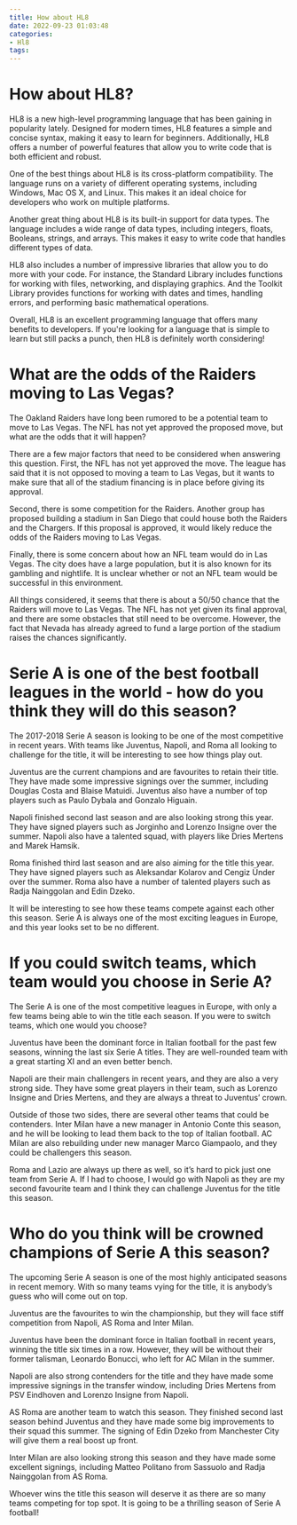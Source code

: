 ```yaml
---
title: How about HL8
date: 2022-09-23 01:03:48
categories:
- Hl8
tags:
---
```



#  How about HL8?

HL8 is a new high-level programming language that has been gaining in popularity lately. Designed for modern times, HL8 features a simple and concise syntax, making it easy to learn for beginners. Additionally, HL8 offers a number of powerful features that allow you to write code that is both efficient and robust.

One of the best things about HL8 is its cross-platform compatibility. The language runs on a variety of different operating systems, including Windows, Mac OS X, and Linux. This makes it an ideal choice for developers who work on multiple platforms.

Another great thing about HL8 is its built-in support for data types. The language includes a wide range of data types, including integers, floats, Booleans, strings, and arrays. This makes it easy to write code that handles different types of data.

HL8 also includes a number of impressive libraries that allow you to do more with your code. For instance, the Standard Library includes functions for working with files, networking, and displaying graphics. And the Toolkit Library provides functions for working with dates and times, handling errors, and performing basic mathematical operations.

Overall, HL8 is an excellent programming language that offers many benefits to developers. If you're looking for a language that is simple to learn but still packs a punch, then HL8 is definitely worth considering!

#  What are the odds of the Raiders moving to Las Vegas?

The Oakland Raiders have long been rumored to be a potential team to move to Las Vegas. The NFL has not yet approved the proposed move, but what are the odds that it will happen?

There are a few major factors that need to be considered when answering this question. First, the NFL has not yet approved the move. The league has said that it is not opposed to moving a team to Las Vegas, but it wants to make sure that all of the stadium financing is in place before giving its approval.

Second, there is some competition for the Raiders. Another group has proposed building a stadium in San Diego that could house both the Raiders and the Chargers. If this proposal is approved, it would likely reduce the odds of the Raiders moving to Las Vegas.

Finally, there is some concern about how an NFL team would do in Las Vegas. The city does have a large population, but it is also known for its gambling and nightlife. It is unclear whether or not an NFL team would be successful in this environment.

All things considered, it seems that there is about a 50/50 chance that the Raiders will move to Las Vegas. The NFL has not yet given its final approval, and there are some obstacles that still need to be overcome. However, the fact that Nevada has already agreed to fund a large portion of the stadium raises the chances significantly.

#  Serie A is one of the best football leagues in the world - how do you think they will do this season?

The 2017-2018 Serie A season is looking to be one of the most competitive in recent years. With teams like Juventus, Napoli, and Roma all looking to challenge for the title, it will be interesting to see how things play out.

 Juventus are the current champions and are favourites to retain their title. They have made some impressive signings over the summer, including Douglas Costa and Blaise Matuidi. Juventus also have a number of top players such as Paulo Dybala and Gonzalo Higuain.

Napoli finished second last season and are also looking strong this year. They have signed players such as Jorginho and Lorenzo Insigne over the summer. Napoli also have a talented squad, with players like Dries Mertens and Marek Hamsik.

Roma finished third last season and are also aiming for the title this year. They have signed players such as Aleksandar Kolarov and Cengiz Ünder over the summer. Roma also have a number of talented players such as Radja Nainggolan and Edin Dzeko.

It will be interesting to see how these teams compete against each other this season. Serie A is always one of the most exciting leagues in Europe, and this year looks set to be no different.

#  If you could switch teams, which team would you choose in Serie A? 

The Serie A is one of the most competitive leagues in Europe, with only a few teams being able to win the title each season.  If you were to switch teams, which one would you choose?

Juventus have been the dominant force in Italian football for the past few seasons, winning the last six Serie A titles. They are well-rounded team with a great starting XI and an even better bench.

Napoli are their main challengers in recent years, and they are also a very strong side. They have some great players in their team, such as Lorenzo Insigne and Dries Mertens, and they are always a threat to Juventus’ crown. 

Outside of those two sides, there are several other teams that could be contenders. Inter Milan have a new manager in Antonio Conte this season, and he will be looking to lead them back to the top of Italian football. AC Milan are also rebuilding under new manager Marco Giampaolo, and they could be challengers this season. 

 Roma and Lazio are always up there as well, so it’s hard to pick just one team from Serie A. If I had to choose, I would go with Napoli as they are my second favourite team and I think they can challenge Juventus for the title this season.

#  Who do you think will be crowned champions of Serie A this season?

The upcoming Serie A season is one of the most highly anticipated seasons in recent memory. With so many teams vying for the title, it is anybody’s guess who will come out on top.

Juventus are the favourites to win the championship, but they will face stiff competition from Napoli, AS Roma and Inter Milan.

Juventus have been the dominant force in Italian football in recent years, winning the title six times in a row. However, they will be without their former talisman, Leonardo Bonucci, who left for AC Milan in the summer.

Napoli are also strong contenders for the title and they have made some impressive signings in the transfer window, including Dries Mertens from PSV Eindhoven and Lorenzo Insigne from Napoli.

AS Roma are another team to watch this season. They finished second last season behind Juventus and they have made some big improvements to their squad this summer. The signing of Edin Dzeko from Manchester City will give them a real boost up front.

Inter Milan are also looking strong this season and they have made some excellent signings, including Matteo Politano from Sassuolo and Radja Nainggolan from AS Roma.

Whoever wins the title this season will deserve it as there are so many teams competing for top spot. It is going to be a thrilling season of Serie A football!